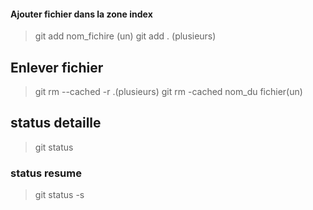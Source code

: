<!-- AJOUTER -->

#### Ajouter fichier dans la zone index
> git add nom_fichire (un)
> git add . (plusieurs)

## Enlever  fichier 
> git rm --cached -r .(plusieurs)
> git rm -cached nom_du fichier(un)

<!-- STATUS -->
## status detaille
>git status

### status resume
> git status -s

<!-- IGNORE -->

